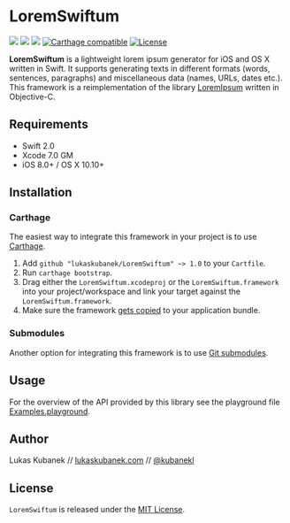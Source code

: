 # LoremSwiftum

[![](https://img.shields.io/github/release/lukaskubanek/LoremSwiftum.svg?style=flat-square)](https://github.com/lukaskubanek/LoremSwiftum/releases) [![](https://img.shields.io/badge/Swift-2.0-orange.svg?style=flat-square)](https://developer.apple.com/swift/) ![](https://img.shields.io/badge/platform-OS_X%20&_iOS-yellowgreen.svg?style=flat-square) [![](https://img.shields.io/badge/Carthage-compatible-4BC51D.svg?style=flat-square "Carthage compatible")](https://github.com/Carthage/Carthage) [![](https://img.shields.io/badge/license-MIT-lightgrey.svg?style=flat-square "License")](LICENSE.md)

**LoremSwiftum** is a lightweight lorem ipsum generator for iOS and OS X written in Swift. It supports generating texts in different formats (words, sentences, paragraphs) and miscellaneous data (names, URLs, dates etc.). This framework is a reimplementation of the library [LoremIpsum](https://github.com/lukaskubanek/LoremIpsum) written in Objective-C.

## Requirements

- Swift 2.0
- Xcode 7.0 GM
- iOS 8.0+ / OS X 10.10+

## Installation

### Carthage

The easiest way to integrate this framework in your project is to use [Carthage](https://github.com/Carthage/Carthage/).

1. Add `github "lukaskubanek/LoremSwiftum" ~> 1.0` to your `Cartfile`.
2. Run `carthage bootstrap`.
3. Drag either the `LoremSwiftum.xcodeproj` or the `LoremSwiftum.framework` into your project/workspace and link your target against the `LoremSwiftum.framework`.
4. Make sure the framework [gets copied](https://github.com/Carthage/Carthage#adding-frameworks-to-an-application) to your application bundle.

### Submodules

Another option for integrating this framework is to use [Git submodules](http://git-scm.com/book/en/v2/Git-Tools-Submodules).

## Usage

For the overview of the API provided by this library see the playground file [Examples.playground](Examples/LoremSwiftum.playground/Contents.swift).

## Author

Lukas Kubanek // [lukaskubanek.com](http://lukaskubanek.com) // [@kubanekl](https://twitter.com/kubanekl)

## License

`LoremSwiftum` is released under the [MIT License](LICENSE.md).
